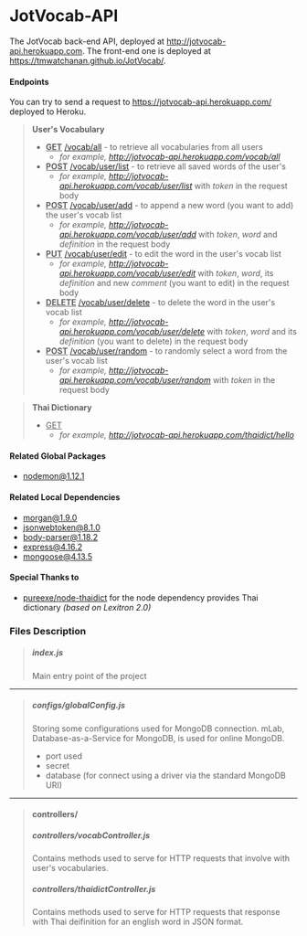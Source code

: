 # JotVocab-API
The JotVocab back-end API, deployed at http://jotvocab-api.herokuapp.com. The front-end one is deployed at https://tmwatchanan.github.io/JotVocab/.

#### Endpoints
You can try to send a request to https://jotvocab-api.herokuapp.com/ deployed to Heroku.

> **User's Vocabulary**
>+ **<ins>GET</ins>** [/vocab/all](https://jotvocab-api.herokuapp.com/vocab/all) - to retrieve all vocabularies from all users
>   + *for example, http://jotvocab-api.herokuapp.com/vocab/all*
>+ **<ins>POST</ins>** [/vocab/user/list](https://jotvocab-api.herokuapp.com/vocab/user/list) - to retrieve all saved words of the user's
>   + *for example, http://jotvocab-api.herokuapp.com/vocab/user/list* with *token* in the request body
>+ **<ins>POST</ins>** [/vocab/user/add](https://jotvocab-api.herokuapp.com/vocab/user/add) - to append a new word (you want to add) the user's vocab list
>   + *for example, http://jotvocab-api.herokuapp.com/vocab/user/add* with *token*, *word* and *definition* in the request body
>+ **<ins>PUT</ins>** [/vocab/user/edit](https://jotvocab-api.herokuapp.com/vocab/user/edit) - to edit the word in the user's vocab list
>   + *for example, http://jotvocab-api.herokuapp.com/vocab/user/edit* with *token*, *word*, its *definition* and new *comment* (you want to edit) in the request body
>+ **<ins>DELETE</ins>** [/vocab/user/delete](https://jotvocab-api.herokuapp.com/vocab/user/delete) - to delete the word in the user's vocab list
>   + *for example, http://jotvocab-api.herokuapp.com/vocab/user/delete* with *token*, *word* and its *definition* (you want to delete) in the request body
>+ **<ins>POST</ins>** [/vocab/user/random](https://jotvocab-api.herokuapp.com/vocab/user/random) - to randomly select a word from the user's vocab list
>   + *for example, http://jotvocab-api.herokuapp.com/vocab/user/random* with *token* in the request body

> **Thai Dictionary**
>+ <ins>GET</ins>
>   + *for example, http://jotvocab-api.herokuapp.com/thaidict/hello*

#### Related Global Packages
+ nodemon@1.12.1

#### Related Local Dependencies
+ morgan@1.9.0
+ jsonwebtoken@8.1.0
+ body-parser@1.18.2
+ express@4.16.2
+ mongoose@4.13.5

#### Special Thanks to
+ [pureexe/node-thaidict](https://github.com/pureexe/node-thaidict) for the node dependency provides Thai dictionary _(based on Lexitron 2.0)_

### Files Description

>##### index.js
> Main entry point of the project
-----------------------------------------------
> ##### configs/globalConfig.js
> Storing some configurations used for MongoDB connection. mLab, Database-as-a-Service for MongoDB, is used for online MongoDB.
> + port used
> + secret
> + database (for connect using a driver via the standard MongoDB URI)

-----------------------------------------------
>#### controllers/
> ##### controllers/vocabController.js
> Contains methods used to serve for HTTP requests that involve with user's vocabularies.
> ##### controllers/thaidictController.js
> Contains methods used to serve for HTTP requests that response with Thai deifinition for an english word in JSON format.